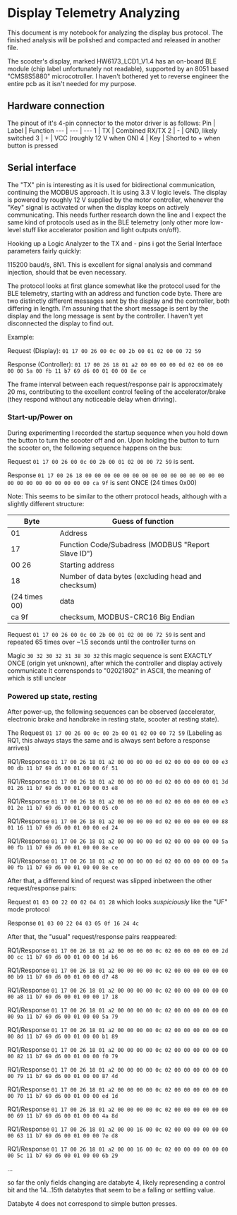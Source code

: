 # Display Telemetry Analyzing
This document is my notebook for analyzing the display bus protocol. The finished analysis will be polished and compacted and released in another file.

The scooter's display, marked HW6173_LCD1_V1.4 has an on-board BLE module (chip label unfortunately not readable), supported by an 8051 based "CMS8S5880" microcotroller. I haven't bothered yet to reverse engineer the entire pcb as it isn't needed for my purpose.

## Hardware connection
The pinout of it's 4-pin connector to the motor driver is as follows:
Pin | Label | Function
--- | --- | ---
1 | TX | Combined RX/TX
2 | - | GND, likely switched
3 | + | VCC (roughly 12 V when ON)
4 | Key | Shorted to + when button is pressed

## Serial interface

The "TX" pin is interesting as it is used for bidirectional communication, continuing the MODBUS approach. It is using 3.3 V logic levels. The display is powered by roughly 12 V supplied by the motor controller, whenever the "Key" signal is activated or when the display keeps on actively communicating. This needs further research down the line and I expect the same kind of protocols used as in the BLE telemetry (only other more low-level stuff like accelerator position and light outputs on/off).

Hooking up a Logic Analyzer to the TX and - pins i got the Serial Interface parameters fairly quickly:

115200 baud/s, 8N1. This is excellent for signal analysis and command injection, should that be even necessary.

The protocol looks at first glance somewhat like the protocol used for the BLE telemetry, starting with an address and function code byte. There are two distinctly different messages sent by the display and the controller, both differing in length. I'm assuning that the short message is sent by the display and the long message is sent by the controller. I haven't yet disconnected the display to find out.

Example: 

Request (Display): `01 17 00 26 00 0c 00 2b 00 01 02 00 00 72 59`

Response (Controller): `01 17 00 26 18 01 a2 00 00 00 00 0d 02 00 00 00 00 00 5a 00 fb 11 b7 69 d6 00 01 00 00 8e ce`

The frame interval between each request/response pair is approcximately 20 ms, contributing to the excellent control feeling of the accelerator/brake (they respond without any noticeable delay when driving).

### Start-up/Power on

During experimenting I recorded the startup sequence when you hold down the button to turn the scooter off and on. Upon holding the button to turn the scooter on, the following sequence happens on the bus:

Request `01 17 00 26 00 0c 00 2b 00 01 02 00 00 72 59` is sent.

Response `01 17 00 26 18 00 00 00 00 00 00 00 00 00 00 00 00 00 00 00 00 00 00 00 00 00 00 00 00 ca 9f` is sent ONCE (24 times 0x00)

Note: This seems to be similar to the otherr protocol heads, although with a slightly different structure:

Byte | Guess of function
--- | ---
01 | Address
17 | Function Code/Subadress (MODBUS "Report Slave ID")
00 26 | Starting address
18 | Number of data bytes (excluding head and checksum)
(24 times 00) | data
ca 9f | checksum, MODBUS-CRC16 Big Endian

Request `01 17 00 26 00 0c 00 2b 00 01 02 00 00 72 59` is sent and repeated 65 times over ~1.5 seconds until the controller turns on

Magic `30 32 30 32 31 38 30 32` this magic sequence is sent EXACTLY ONCE (origin yet unknown), after which the controller and display actively communicate
It corrensponds to "02021802" in ASCII, the meaning of which is still unclear

### Powered up state, resting

After power-up, the following sequences can be observed (accelerator, electronic brake and handbrake in resting state, scooter at resting state).

The Request `01 17 00 26 00 0c 00 2b 00 01 02 00 00 72 59` (Labeling as RQ1, this always stays the same and is always sent before a response arrives)

RQ1/Response `01 17 00 26 18 01 a2 00 00 00 00 0d 02 00 00 00 00 00 e3 00 db 11 b7 69 d6 00 01 00 00 6f 51`

RQ1/Response `01 17 00 26 18 01 a2 00 00 00 00 0d 02 00 00 00 00 01 3d 01 26 11 b7 69 d6 00 01 00 00 03 e8`

RQ1/Response `01 17 00 26 18 01 a2 00 00 00 00 0d 02 00 00 00 00 00 e3 01 2e 11 b7 69 d6 00 01 00 00 05 c0`

RQ1/Response `01 17 00 26 18 01 a2 00 00 00 00 0d 02 00 00 00 00 00 88 01 16 11 b7 69 d6 00 01 00 00 ed 24`

RQ1/Response `01 17 00 26 18 01 a2 00 00 00 00 0d 02 00 00 00 00 00 5a 00 fb 11 b7 69 d6 00 01 00 00 8e ce`

RQ1/Response `01 17 00 26 18 01 a2 00 00 00 00 0d 02 00 00 00 00 00 5a 00 fb 11 b7 69 d6 00 01 00 00 8e ce`



After that, a differend kind of request was slipped inbetween the other request/response pairs:

Request  `01 03 00 22 00 02 04 01 28` which looks *suspiciously* like the "UF" mode protocol

Response `01 03 00 22 04 03 05 0f 16 24 4c`



After that, the "usual" request/response pairs reappeared:

RQ1/Response `01 17 00 26 18 01 a2 00 00 00 00 0c 02 00 00 00 00 00 2d 00 cc 11 b7 69 d6 00 01 00 00 1d b6`

RQ1/Response `01 17 00 26 18 01 a2 00 00 00 00 0c 02 00 00 00 00 00 00 00 b9 11 b7 69 d6 00 01 00 00 d7 48`

RQ1/Response `01 17 00 26 18 01 a2 00 00 00 00 0c 02 00 00 00 00 00 00 00 a8 11 b7 69 d6 00 01 00 00 17 18`

RQ1/Response `01 17 00 26 18 01 a2 00 00 00 00 0c 02 00 00 00 00 00 00 00 9a 11 b7 69 d6 00 01 00 00 5a 79`

RQ1/Response `01 17 00 26 18 01 a2 00 00 00 00 0c 02 00 00 00 00 00 00 00 8d 11 b7 69 d6 00 01 00 00 b1 89`

RQ1/Response `01 17 00 26 18 01 a2 00 00 00 00 0c 02 00 00 00 00 00 00 00 82 11 b7 69 d6 00 01 00 00 f0 79`

RQ1/Response `01 17 00 26 18 01 a2 00 00 00 00 0c 02 00 00 00 00 00 00 00 79 11 b7 69 d6 00 01 00 00 87 4d`

RQ1/Response `01 17 00 26 18 01 a2 00 00 00 00 0c 02 00 00 00 00 00 00 00 70 11 b7 69 d6 00 01 00 00 ed 1d`

RQ1/Response `01 17 00 26 18 01 a2 00 00 00 00 0c 02 00 00 00 00 00 00 00 69 11 b7 69 d6 00 01 00 00 4a 8d`

RQ1/Response `01 17 00 26 18 01 a2 00 00 16 00 0c 02 00 00 00 00 00 00 00 63 11 b7 69 d6 00 01 00 00 7e d8`

RQ1/Response `01 17 00 26 18 01 a2 00 00 16 00 0c 02 00 00 00 00 00 00 00 5c 11 b7 69 d6 00 01 00 00 6b 29`

...

so far the only fields changing are databyte 4, likely represending a control bit and the 14...15th databytes that seem to be a falling or settling value.

Databyte 4 does not correspond to simple button presses.









